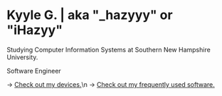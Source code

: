 # Kyyle G. | aka "_hazyyy" or "iHazyy"

Studying Computer Information Systems at Southern New Hampshire University.

Software Engineer

→ [Check out my devices.](Device-List.md)\n
→ [Check out my frequently used software.](Software.md)

